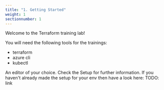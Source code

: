 ```yaml
---
title: "1. Getting Started"
weight: 1
sectionnumber: 1
---
```


Welcome to the Terraform training lab!

You will need the following tools for the trainings:

* terraform
* azure cli
* kubectl

An editor of your choice. Check the Setup for further information.
If you haven't already made the setup for your env then have a look here: TODO: link


